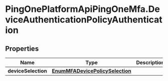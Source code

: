 # PingOnePlatformApiPingOneMfa.DeviceAuthenticationPolicyAuthentication

## Properties

Name | Type | Description | Notes
------------ | ------------- | ------------- | -------------
**deviceSelection** | [**EnumMFADevicePolicySelection**](EnumMFADevicePolicySelection.md) |  | 


